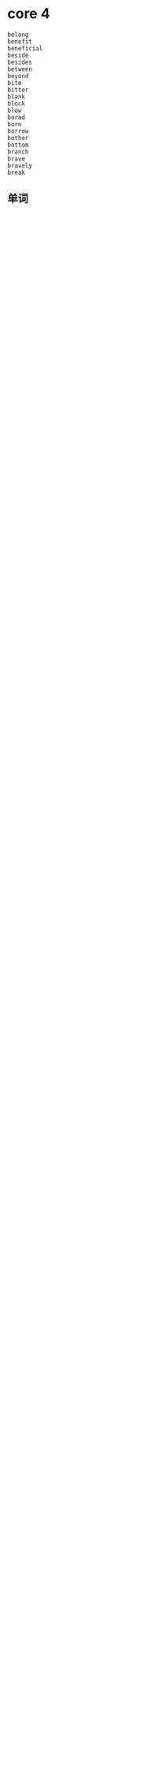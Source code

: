 # core 4

	belong
	benefit
	beneficial
	beside
	besides
	between
	beyond
	bite
	bitter
	blank
	block
	blow
	borad
	born
	borrow
	bother
	bottom
	branch
	brave
	bravely
	break

## 单词
![belong](../01-word%20library/word%20b.md#belong)
![benefit](../01-word%20library/word%20b.md#benefit)
![beneficial](../01-word%20library/word%20b.md#beneficial)
![beside](../01-word%20library/word%20b.md#beside)
![besides](../01-word%20library/word%20b.md#besides)
![between](../01-word%20library/word%20b.md#between)
![beyond](../01-word%20library/word%20b.md#beyond)
![bite](../01-word%20library/word%20b.md#bite)
![bitter](../01-word%20library/word%20b.md#bitter)
![blank](../01-word%20library/word%20b.md#blank)
![block](../01-word%20library/word%20b.md#block)
![blow](../01-word%20library/word%20b.md#blow)
![borad](../01-word%20library/word%20b.md#borad)
![born](../01-word%20library/word%20b.md#born)
![borrow](../01-word%20library/word%20b.md#borrow)
![bother](../01-word%20library/word%20b.md#bother)
![bottom](../01-word%20library/word%20b.md#bottom)
![branch](../01-word%20library/word%20b.md#branch)
![brave](../01-word%20library/word%20b.md#brave)
![bravely](../01-word%20library/word%20b.md#bravely)
![break](../01-word%20library/word%20b.md#break)